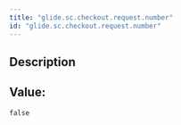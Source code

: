 ```yaml
---
title: "glide.sc.checkout.request.number"
id: "glide.sc.checkout.request.number"
---
```

## Description



## Value: 
```
false
```